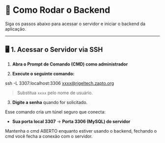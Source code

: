 # 🚀 Como Rodar o Backend

Siga os passos abaixo para acessar o servidor e iniciar o backend da aplicação.

---

## 🖥️ 1. Acessar o Servidor via SSH

1. **Abra o Prompt de Comando (CMD) como administrador**

2. **Execute o seguinte comando:**

ssh -L 3307:localhost:3306 xxxx@rigeltech.zapto.org

> Substitua `xxxx` pelo nome de usuário.

3. **Digite a senha** quando for solicitado.

Esse comando cria um túnel seguro que conecta:

- **Sua porta local 3307** → **Porta 3306 (MySQL) do servidor**

Mantenha o cmd ABERTO enquanto estiver usando o backend, fechando o cmd você fecha a conexão com o servidor.